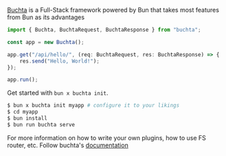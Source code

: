 [Buchta](https://buchtajs.com) is a Full-Stack framework powered by Bun that takes most features from Bun as its advantages

```ts#server.ts
import { Buchta, BuchtaRequest, BuchtaResponse } from "buchta";

const app = new Buchta();

app.get("/api/hello/", (req: BuchtaRequest, res: BuchtaResponse) => {
    res.send("Hello, World!");
});

app.run();
```

Get started with `bun x buchta init`.

```bash
$ bun x buchta init myapp # configure it to your likings
$ cd myapp
$ bun install
$ bun run buchta serve
```

For more information on how to write your own plugins, how to use FS router, etc. Follow buchta's [documentation](https://buchtajs.com/docs/)